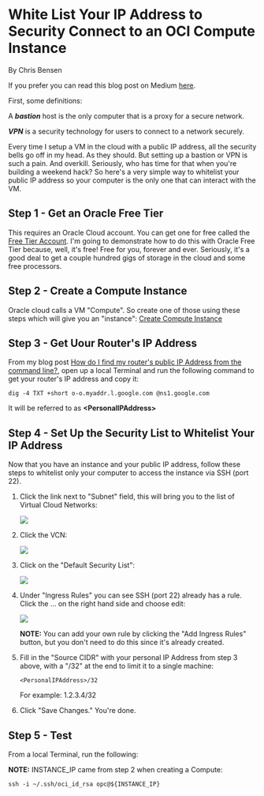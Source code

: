 # White List Your IP Address to Security Connect to an OCI Compute Instance

By Chris Bensen

If you prefer you can read this blog post on Medium [here](TODO).


First, some definitions:

A <em><strong>bastion</strong></em> host is the only computer that is a proxy for a secure network.

<em><strong>VPN</strong></em> is a security technology for users to connect to a network securely.

Every time I setup a VM in the cloud with a public IP address, all the security bells go off in my head. As they should. But setting up a bastion or VPN is such a pain. And overkill. Seriously, who has time for that when you're building a weekend hack? So here's a very simple way to whitelist your public IP address so your computer is the only one that can interact with the VM.

## Step 1 - Get an Oracle Free Tier

This requires an Oracle Cloud account. You can get one for free called the [Free Tier Account](https://medium.com/oracledevs/create-an-oracle-always-free-cloud-account-bc6aa82c1397). I'm going to demonstrate how to do this with Oracle Free Tier because, well, it's free! Free for you, forever and ever. Seriously, it's a good deal to get a couple hundred gigs of storage in the cloud and some free processors.

## Step 2 - Create a Compute Instance

Oracle cloud calls a VM "Compute". So create one of those using these steps which will give you an "instance": [Create Compute Instance](https://chrisbensen.medium.com/create-an-oci-compute-instance-493d10e2e6a6)

## Step 3 - Get Uour Router's IP Address

From my blog post [How do I find my router's public IP Address from the command line?](http://chrisbensen.blogspot.com/2021/11/how-do-i-find-my-routers-public-ip.html), open up a local Terminal and run the following command to get your router's IP address and copy it:

```
dig -4 TXT +short o-o.myaddr.l.google.com @ns1.google.com
```

It will be referred to as **\<PersonalIPAddress>**

## Step 4 - Set Up the Security List to Whitelist Your IP Address

Now that you have an instance and your public IP address, follow these steps to whitelist only your computer to access the instance via SSH (port 22).

1. Click the link next to "Subnet" field, this will bring you to the list of Virtual Cloud Networks:

	![](images/ComputeClickSubnet.png)

1. Click the VCN:

	![](images/VirtualCloudNetwork.png)

1. Click on the "Default Security List":

	![](images/SecurityList.png)

1. Under "Ingress Rules" you can see SSH (port 22) already has a rule. Click the &hellip; on the right hand side and choose edit:

	![](images/IngressRules.png)

	**NOTE:** You can add your own rule by clicking the "Add Ingress Rules" button, but you don't need to do this since it's already created.

1. Fill in the "Source CIDR" with your personal IP Address from step 3 above, with a "/32" at the end to limit it to a single machine:

	```
	<PersonalIPAddress>/32
	```

	For example: 1.2.3.4/32

1. Click "Save Changes." You're done.

## Step 5 - Test

From a local Terminal, run the following:

**NOTE:** INSTANCE_IP came from step 2 when creating a Compute:

```
ssh -i ~/.ssh/oci_id_rsa opc@${INSTANCE_IP}
```
